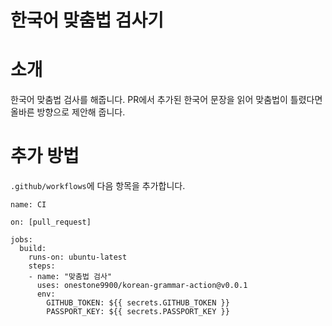# 한국어 맞춤법 검사기

# 소개

한국어 맞춤법 검사를 해줍니다. PR에서 추가된 한국어 문장을 읽어 맞춤법이 틀렸다면 올바른 방향으로 제안해 줍니다.

# 추가 방법

`.github/workflows`에 다음 항목을 추가합니다.

```
name: CI

on: [pull_request]

jobs:
  build:
    runs-on: ubuntu-latest
    steps:
    - name: "맞춤법 검사"
      uses: onestone9900/korean-grammar-action@v0.0.1
      env:
        GITHUB_TOKEN: ${{ secrets.GITHUB_TOKEN }}
        PASSPORT_KEY: ${{ secrets.PASSPORT_KEY }}
```
